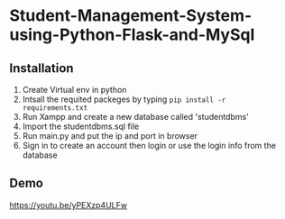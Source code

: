 # Student-Management-System-using-Python-Flask-and-MySql
## Installation
  1. Create Virtual env in python
  2. Intsall the requited packeges by typing `pip install -r requirements.txt`
  3. Run Xampp and create a new database called 'studentdbms'
  4. Import the studentdbms.sql file
  5. Run main.py and put the ip and port in browser
  6. Sign in to create an account then login or use the login info from the database
  
  ## Demo
  https://youtu.be/yPEXzp4ULFw
